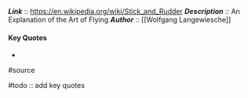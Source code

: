***Link***      :: https://en.wikipedia.org/wiki/Stick_and_Rudder
***Description***      :: An Explanation of the Art of Flying
***Author*** :: [[Wolfgang Langewiesche]]

#### Key Quotes
* 

#source

#todo :: add key quotes